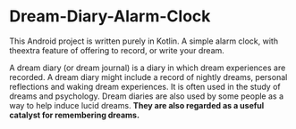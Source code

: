 # Dream-Diary-Alarm-Clock

This Android project is written purely in Kotlin. A simple alarm clock, with theextra feature of offering to record, or write your dream.

A dream diary (or dream journal) is a diary in which dream experiences are recorded. A dream diary might include a record of nightly dreams, personal reflections and waking dream experiences. It is often used in the study of dreams and psychology. Dream diaries are also used by some people as a way to help induce lucid dreams. <b>They are also regarded as a useful catalyst for remembering dreams.</b>

